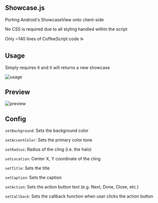 ## Showcase.js

Porting Android's ShowcaseView onto client-side

No CSS is required due to all styling handled within the script

Only ~140 lines of CoffeeScript code :coffee:

## Usage

Simply requires it and it will returns a new showcase

![usage](https://cloud.githubusercontent.com/assets/8536244/12004316/b0458c7e-ab8a-11e5-8ce3-4db8f0cbc1c5.png)

## Preview

![preview](https://cloud.githubusercontent.com/assets/8536244/12004303/366a31c6-ab89-11e5-9023-74f26b2feb4c.png)

## Config

`setBackground`: Sets the background color

`setAccentColor`: Sets the primary color tone

`setRadius`: Radius of the cling (i.e. the halo)

`setLocation`: Center X, Y coordinate of the cling

`setTitle`: Sets the title

`setCaption`: Sets the caption

`setAction`: Sets the action button text (e.g. Next, Done, Close, etc.)

`setCallback`: Sets the callback function when user clicks the action button
